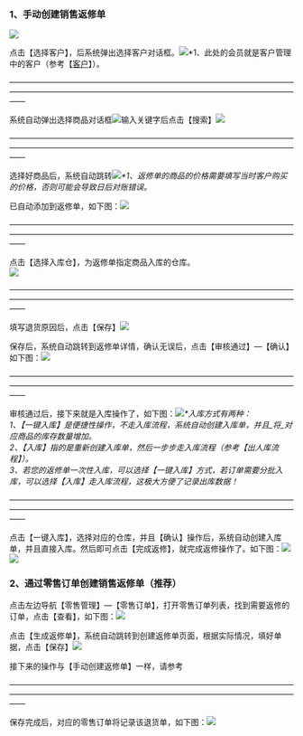 ### 1、手动创建销售返修单

![](/assets/cjlsfxd-1.png)

点击【选择客户】，后系统弹出选择客户对话框。![](/assets/cjlsd-2.png)\*1、此处的会员就是客户管理中的客户（参考【[客户](/ke-hu.md)】）。

——————————————————————————————————————————————————————————————————————————

系统自动弹出选择商品对话框![](/assets/cjlsd-3.png)输入关键字后点击【搜索】![](/assets/cjlsd-4.png)

——————————————————————————————————————————————————————————————————————————

选择好商品后，系统自动跳转![](/assets/cjlsd-5.png)_\*1、返修单的商品的价格需要填写当时客户购买的价格，否则可能会导致日后对账错误。_

已自动添加到返修单，如下图：![](/assets/cjlsfxd-2.png)

——————————————————————————————————————————————————————————————————————————

点击【选择入库仓】，为返修单指定商品入库的仓库。  
![](/assets/cjlsfxd-3.png)

——————————————————————————————————————————————————————————————————————————

填写退货原因后，点击【保存】![](/assets/cjlsfxd-4.png)

保存后，系统自动跳转到返修单详情，确认无误后，点击【审核通过】—【确认】如下图：![](/assets/cjlsfxd-5.png)

——————————————————————————————————————————————————————————————————————————

审核通过后，接下来就是入库操作了，如下图：![](/assets/cjlsfxd-6.png)_\*入库方式有两种：  
1、【一键入库】是便捷性操作，不走入库流程，系统自动创建入库单，并且_将_对应商品的库存数量增加。  
2、【入库】指的是重新创建入库单，然后一步步走入库流程（参考【出人库流程】）。  
3、若您的返修单一次性入库，可以选择【一键入库】方式，若订单需要分批入库，可以选择【入库】走入库流程，这极大方便了记录出库数据！_

——————————————————————————————————————————————————————————————————————————

点击【一键入库】，选择对应的仓库，并且【确认】操作后，系统自动创建入库单，并且直接入库。然后即可点击【完成返修】，就完成返修操作了。如下图：![](/assets/cjlsfxd-7.png)![](/assets/cjlsfxd-8.png)

### 2、通过零售订单创建销售返修单（推荐）

点击左边导航【零售管理】—【零售订单】，打开零售订单列表，找到需要返修的订单，点击【查看】，如下图：![](/assets/cjlsfxd-9.png)

点击【生成返修单】，系统自动跳转到创建返修单页面，根据实际情况，填好单据，点击【保存】![](/assets/cjlsfxd-10.png)

接下来的操作与【手动创建返修单】一样，请参考

——————————————————————————————————————————————————————————————————————————

保存完成后，对应的零售订单将记录该退货单，如下图：![](/assets/cjldfxd-11.png)

